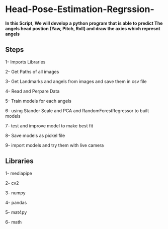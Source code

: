 # Head-Pose-Estimation-Regrssion-

**In this Script, We will develop a python program that is able to predict The angels head postion (Yaw, Pitch, Roll) and draw the axies which represnt angels**

## Steps

1- Imports Libraries

2- Get Paths of all images

3- Get Landmarks and angels from images and save them in csv file

4- Read and Perpare Data

5- Train models for each angels 

6- using Stander Scale and PCA and RandomForestRegressor to built models

7- test and improve model to make best fit

8- Save models as pickel file

9- import models and try them with live camera

## Libraries 
1- mediapipe

2- cv2

3- numpy

4- pandas

5- mat4py

6- math
